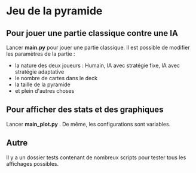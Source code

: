 # Jeu de la pyramide

## Pour jouer une partie classique contre une IA

Lancer **main.py** pour jouer une partie classique.
Il est possible de modifier les paramètres de la partie :

- la nature des deux joueurs : Humain, IA avec stratégie fixe, IA avec stratégie adaptative
- le nombre de cartes dans le deck
- la taille de la pyramide
- et plein d'autres choses

## Pour afficher des stats et des graphiques

Lancer **main_plot.py** . De même, les configurations sont variables.

## Autre

Il y a un dossier tests contenant de nombreux scripts pour tester tous les affichages possibles.